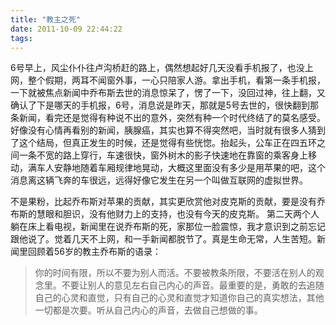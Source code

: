 ```yaml
---
title: "教主之死"
date: 2011-10-09 22:44:22
tags:
---
```


6号早上，风尘仆仆往卢沟桥赶的路上，偶然想起好几天没看手机报了，也没上网，整个假期，两耳不闻窗外事，一心只陪家人游。拿出手机，看第一条手机报，一下就被焦点新闻中乔布斯去世的消息惊呆了，愣了一下，没回过神，往上翻，又确认了下是哪天的手机报，6号，消息说是昨天，那就是5号去世的，很快翻到那条新闻，看完还是觉得有种说不出的意外，突然有种一个时代终结了的莫名感受。好像没有心情再看别的新闻，胰腺癌，其实也算不得突然吧，当时就有很多人猜到了这个结局，但真正发生的时候，还是觉得有些恍惚。抬起头，公车正在四五环之间一条不宽的路上穿行，车速很快，窗外树木的影子快速地在靠窗的乘客身上移动，满车人安静地随着车厢规律地晃动，大概这里面没有多少是用苹果的吧，这个消息离这辆飞奔的车很远，远得好像它发生在另一个叫做互联网的虚拟世界。 

不是果粉，比起乔布斯对苹果的贡献，其实更欣赏他对皮克斯的贡献，要是没有乔布斯的慧眼和胆识，没有他财力上的支持，也没有今天的皮克斯。 第二天两个人躺在床上看电视，新闻里在说乔布斯的死，家那位一脸震惊，我才意识到之前忘记跟他说了。觉着几天不上网，和一手新闻都脱节了。真是生命无常，人生苦短。新闻里回顾着56岁的教主乔布斯的语录：

> 你的时间有限，所以不要为别人而活。不要被教条所限，不要活在别人的观念里。不要让别人的意见左右自己内心的声音。最重要的是，勇敢的去追随自己的心灵和直觉，只有自己的心灵和直觉才知道你自己的真实想法，其他一切都是次要。听从自己内心的声音，去做自己想做的事。